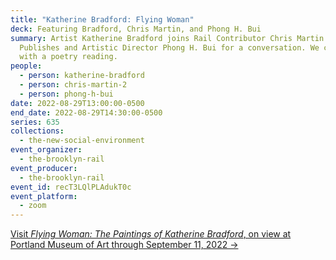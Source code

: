 ```yaml
---
title: "Katherine Bradford: Flying Woman"
deck: Featuring Bradford, Chris Martin, and Phong H. Bui
summary: Artist Katherine Bradford joins Rail Contributor Chris Martin and Rail
  Publishes and Artistic Director Phong H. Bui for a conversation. We conclude
  with a poetry reading.
people:
  - person: katherine-bradford
  - person: chris-martin-2
  - person: phong-h-bui
date: 2022-08-29T13:00:00-0500
end_date: 2022-08-29T14:30:00-0500
series: 635
collections:
  - the-new-social-environment
event_organizer:
  - the-brooklyn-rail
event_producer:
  - the-brooklyn-rail
event_id: recT3LQlPLAdukT0c
event_platform:
  - zoom
---
```

[Visit *Flying Woman: The Paintings of Katherine Bradford*, on view at Portland Museum of Art through September 11, 2022 →](https://www.portlandmuseum.org/flyingwoman)